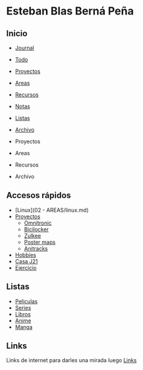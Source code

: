 # Esteban Blas Berná Peña

## Inicio
- [Journal](journal.md)
- [Todo](todo.txt)
- [Proyectos](proyectos.md)
- [Areas](areas.md)
- [Recursos](recursos.md)
- [Notas](Notas.md)
- [Listas](listas.md)
- [Archivo](archivo.md)


- Proyectos
- Areas
- Recursos
- Archivo

## Accesos rápidos
- [Linux](02 - AREAS/linux.md)
- [Proyectos](proyectos.md)
    - [Omnitronic](Omnitronic_old.md)
    - [Bicilocker](bicilocker.md)
    - [Zulkee](zulkee.md)
    - [Poster maps](poster-maps.md)
    - [Anitracks](anitracks.md)
- [Hobbies](hobbies.md)
- [Casa J21](casa-j21)
- [Ejercicio](Ejercicio.md)

## Listas
- [Peliculas](listas/peliculas.md)
- [Series](listas/series.md)
- [Libros](listas/libros.md)
- [Anime](listas/anime.md)
- [Manga](listas/manga.md)

## Links
Links de internet para darles una mirada luego [Links](listas/links.md)
